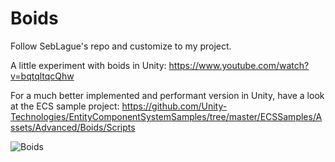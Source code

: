 # Boids
Follow SebLague's repo and customize to my project.

A little experiment with boids in Unity:
https://www.youtube.com/watch?v=bqtqltqcQhw

For a much better implemented and performant version in Unity, have a look at the ECS sample project:
https://github.com/Unity-Technologies/EntityComponentSystemSamples/tree/master/ECSSamples/Assets/Advanced/Boids/Scripts

![Boids](https://i.imgur.com/Q1E488u.png)
